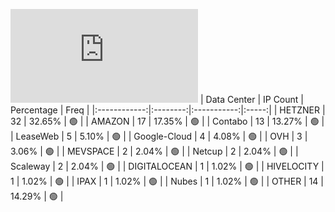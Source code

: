 ![Diagramm](https://github.com/obajay/StateSync-snapshots/blob/main/Projects/Oraichain/1/README.md)
| Data Center | IP Count | Percentage | Freq |
|:------------:|:--------:|:-----------:|:-----:|
| HETZNER | 32 | 32.65% | 🟢 |
| AMAZON | 17 | 17.35% | 🟢 |
| Contabo | 13 | 13.27% | 🟢 |
| LeaseWeb | 5 | 5.10% | 🟢 |
| Google-Cloud | 4 | 4.08% | 🟢 |
| OVH | 3 | 3.06% | 🟢 |
| MEVSPACE | 2 | 2.04% | 🟢 |
| Netcup | 2 | 2.04% | 🟢 |
| Scaleway | 2 | 2.04% | 🟢 |
| DIGITALOCEAN | 1 | 1.02% | 🟢 |
| HIVELOCITY | 1 | 1.02% | 🟢 |
| IPAX | 1 | 1.02% | 🟢 |
| Nubes | 1 | 1.02% | 🟢 |
| OTHER | 14 | 14.29% | 🟢 |